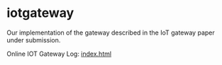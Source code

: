 iotgateway
==========

Our implementation of the gateway described in the IoT gateway paper under submission. 

Online IOT Gateway Log: [index.html](http://htmlpreview.github.io/?https://github.com/lab11/iot-gateway/blob/master/index.html)
